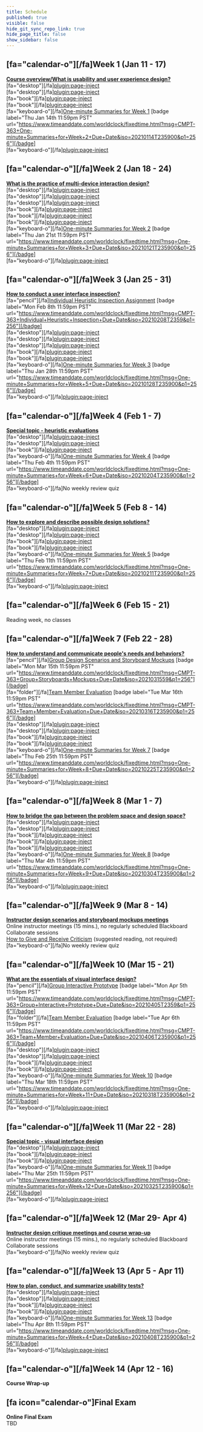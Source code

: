 ```yaml
---
title: Schedule
published: true
visible: false
hide_git_sync_repo_link: true
hide_page_title: false
show_sidebar: false
---
```


## [fa="calendar-o"][/fa]Week 1 (Jan 11 - 17)
**[Course overview/What is usability and user experience design?](https://canvas.sfu.ca/courses/59869/modules/items/1858684)**  
[fa="desktop"][/fa][plugin:page-inject](/211/online-sessions/week-01-1)  
[fa="desktop"][/fa][plugin:page-inject](/211/online-sessions/week-01-2)  
[fa="book"][/fa][plugin:page-inject](/211/weekly-readings/week-01-1?template=partials/embedlycardlinkonly)  
[fa="book"][/fa][plugin:page-inject](/211/weekly-readings/week-01-2?template=partials/embedlycardlinkonly)  
[fa="keyboard-o"][/fa][One-minute Summaries for Week 1](https://canvas.sfu.ca/courses/59869/assignments) [badge label="Thu Jan 14th 11:59pm PST" url="https://www.timeanddate.com/worldclock/fixedtime.html?msg=CMPT-363+One-minute+Summaries+for+Week+2+Due+Date&iso=20210114T235900&p1=256"][/badge]  
[fa="keyboard-o"][/fa][plugin:page-inject](/211/lms-assignments/weekly-review-quizzes/week-01)   

## [fa="calendar-o"][/fa]Week 2 (Jan 18 - 24)
**[What is the practice of multi-device interaction design?](https://canvas.sfu.ca/courses/59869/modules/items/1858685)**   
[fa="desktop"][/fa][plugin:page-inject](/211/online-sessions/week-02-1)  
[fa="desktop"][/fa][plugin:page-inject](/211/online-sessions/week-02-2)  
[fa="desktop"][/fa][plugin:page-inject](/211/online-sessions/week-02-3)  
[fa="book"][/fa][plugin:page-inject](/211/weekly-readings/week-02-1?template=partials/embedlycardlinkonly)  
[fa="book"][/fa][plugin:page-inject](/211/weekly-readings/week-02-2?template=partials/embedlycardlinkonly)  
[fa="book"][/fa][plugin:page-inject](/211/weekly-readings/week-02-3?template=partials/embedlycardlinkonly)  
[fa="keyboard-o"][/fa][One-minute Summaries for Week 2](https://canvas.sfu.ca/courses/59869/assignments) [badge label="Thu Jan 21st 11:59pm PST" url="https://www.timeanddate.com/worldclock/fixedtime.html?msg=One-minute+Summaries+for+Week+3+Due+Date&iso=20210121T235900&p1=256"][/badge]    
[fa="keyboard-o"][/fa][plugin:page-inject](/211/lms-assignments/weekly-review-quizzes/week-02)  

## [fa="calendar-o"][/fa]Week 3 (Jan 25 - 31)
**[How to conduct a user interface inspection?](https://canvas.sfu.ca/courses/59869/modules/items/1858686)**   
[fa="pencil"][/fa][Individual Heuristic Inspection Assignment](https://canvas.sfu.ca/courses/59869/assignments/583039) [badge label="Mon Feb 8th 11:59pm PST" url="https://www.timeanddate.com/worldclock/fixedtime.html?msg=CMPT-363+Individual+Heuristic+Inspection+Due+Date&iso=20210208T2359&p1=256"][/badge]  
[fa="desktop"][/fa][plugin:page-inject](/211/online-sessions/week-03-1)  
[fa="desktop"][/fa][plugin:page-inject](/211/online-sessions/week-03-2)  
[fa="desktop"][/fa][plugin:page-inject](/211/online-sessions/week-03-3)  
[fa="book"][/fa][plugin:page-inject](/211/weekly-readings/week-03-1?template=partials/embedlycardlinkonly)  
[fa="book"][/fa][plugin:page-inject](/211/weekly-readings/week-03-2?template=partials/embedlycardlinkonly)   
[fa="keyboard-o"][/fa][One-minute Summaries for Week 3](https://canvas.sfu.ca/courses/59869/assignments) [badge label="Thu Jan 28th 11:59pm PST" url="https://www.timeanddate.com/worldclock/fixedtime.html?msg=One-minute+Summaries+for+Week+5+Due+Date&iso=20210128T235900&p1=256"][/badge]   
[fa="keyboard-o"][/fa][plugin:page-inject](/211/lms-assignments/weekly-review-quizzes/week-03)  

## [fa="calendar-o"][/fa]Week 4 (Feb 1 - 7)
**[Special topic - heuristic evaluations](https://canvas.sfu.ca/courses/59869/modules/items/18586857)**   
[fa="desktop"][/fa][plugin:page-inject](/211/online-sessions/week-04-1)  
[fa="desktop"][/fa][plugin:page-inject](/211/online-sessions/week-04-2)  
[fa="book"][/fa][plugin:page-inject](/211/weekly-readings/week-04-1?template=partials/embedlycardlinkonly)   
[fa="keyboard-o"][/fa][One-minute Summaries for Week 4](https://canvas.sfu.ca/courses/59869/assignments) [badge label="Thu Feb 4th 11:59pm PST" url="https://www.timeanddate.com/worldclock/fixedtime.html?msg=One-minute+Summaries+for+Week+6+Due+Date&iso=20210204T235900&p1=256"][/badge]  
[fa="keyboard-o"][/fa]No weekly review quiz  

## [fa="calendar-o"][/fa]Week 5 (Feb 8 - 14)
**[How to explore and describe possible design solutions?](https://canvas.sfu.ca/courses/59869/modules/items/1858688)**   
[fa="desktop"][/fa][plugin:page-inject](/211/online-sessions/week-05-1)  
[fa="desktop"][/fa][plugin:page-inject](/211/online-sessions/week-05-2)  
[fa="book"][/fa][plugin:page-inject](/211/weekly-readings/week-05-1?template=partials/embedlycardlinkonly)  
[fa="book"][/fa][plugin:page-inject](/211/weekly-readings/week-05-2?template=partials/embedlycardlinkonly)  
[fa="keyboard-o"][/fa][One-minute Summaries for Week 5](https://canvas.sfu.ca/courses/59869/assignments) [badge label="Thu Feb 11th 11:59pm PST" url="https://www.timeanddate.com/worldclock/fixedtime.html?msg=One-minute+Summaries+for+Week+7+Due+Date&iso=20210211T235900&p1=256"][/badge]  
[fa="keyboard-o"][/fa][plugin:page-inject](/211/lms-assignments/weekly-review-quizzes/week-05)  

## [fa="calendar-o"][/fa]Week 6 (Feb 15 - 21)
Reading week, no classes

## [fa="calendar-o"][/fa]Week 7 (Feb 22 - 28)
**[How to understand and communicate people's needs and behaviors?](https://canvas.sfu.ca/courses/59869/modules/items/1858689)**  
[fa="pencil"][/fa][Group Design Scenarios and Storyboard Mockups](https://canvas.sfu.ca/courses/59869/assignments/583038) [badge label="Mon Mar 15th 11:59pm PST" url="https://www.timeanddate.com/worldclock/fixedtime.html?msg=CMPT-363+Group+Storyboards+Mockups+Due+Date&iso=2021031559&p1=256"][/badge]  
[fa="folder"][/fa][Team Member Evaluation](https://www.surveymonkey.ca/r/JCPFVQY) [badge label="Tue Mar 16th 11:59pm PST" url="https://www.timeanddate.com/worldclock/fixedtime.html?msg=CMPT-363+Team+Member+Evaluation+Due+Date&iso=20210316T235900&p1=256"][/badge]  
[fa="desktop"][/fa][plugin:page-inject](/211/online-sessions/week-07-1)  
[fa="desktop"][/fa][plugin:page-inject](/211/online-sessions/week-07-2)  
[fa="book"][/fa][plugin:page-inject](/211/weekly-readings/week-07-1?template=partials/embedlycardlinkonly)  
[fa="book"][/fa][plugin:page-inject](/211/weekly-readings/week-07-2?template=partials/embedlycardlinkonly)  
[fa="keyboard-o"][/fa][One-minute Summaries for Week 7](https://canvas.sfu.ca/courses/59869/assignments) [badge label="Thu Feb 25th 11:59pm PST" url="https://www.timeanddate.com/worldclock/fixedtime.html?msg=One-minute+Summaries+for+Week+8+Due+Date&iso=20210225T235900&p1=256"][/badge]  
[fa="keyboard-o"][/fa][plugin:page-inject](/211/lms-assignments/weekly-review-quizzes/week-07)  

## [fa="calendar-o"][/fa]Week 8 (Mar 1 - 7)
**[How to bridge the gap between the problem space and design space?](https://canvas.sfu.ca/courses/59869/modules/items/1858690)**  
[fa="desktop"][/fa][plugin:page-inject](/211/online-sessions/week-08-1)  
[fa="desktop"][/fa][plugin:page-inject](/211/online-sessions/week-08-2)  
[fa="book"][/fa][plugin:page-inject](/211/weekly-readings/week-08-1?template=partials/embedlycardlinkonly)  
[fa="book"][/fa][plugin:page-inject](/211/weekly-readings/week-08-2?template=partials/embedlycardlinkonly)  
[fa="book"][/fa][plugin:page-inject](/211/weekly-readings/week-08-3?template=partials/embedlycardlinkonly)  
[fa="keyboard-o"][/fa][One-minute Summaries for Week 8](https://canvas.sfu.ca/courses/59869/assignments) [badge label="Thu Mar 4th 11:59pm PST" url="https://www.timeanddate.com/worldclock/fixedtime.html?msg=One-minute+Summaries+for+Week+9+Due+Date&iso=20210304T235900&p1=256"][/badge]  
[fa="keyboard-o"][/fa][plugin:page-inject](/211/lms-assignments/weekly-review-quizzes/week-08)  

## [fa="calendar-o"][/fa]Week 9 (Mar 8 - 14)
**[Instructor design scenarios and storyboard mockups meetings](https://canvas.sfu.ca/courses/59869/modules/items/1858691)**  
Online instructor meetings (15 mins.), no regularly scheduled Blackboard Collaborate sessions  
<i class="fa fa-book" aria-hidden="true"></i> [How to Give and Receive Criticism](http://scottberkun.com/essays/35-how-to-give-and-receive-criticism/) (suggested reading, not required)  
[fa="keyboard-o"][/fa]No weekly review quiz  

## [fa="calendar-o"][/fa]Week 10 (Mar 15 - 21)
**[What are the essentials of visual interface design?](https://canvas.sfu.ca/courses/59869/modules/items/1858692)**  
[fa="pencil"][/fa][Group Interactive Prototype](https://canvas.sfu.ca/courses/59869/assignments/583040) [badge label="Mon Apr 5th 11:59pm PST" url="https://www.timeanddate.com/worldclock/fixedtime.html?msg=CMPT-363+Group+Interactive+Prototype+Due+Date&iso=20210405T2359&p1=256"][/badge]  
[fa="folder"][/fa][Team Member Evaluation](https://www.surveymonkey.ca/r/JQ5XWND) [badge label="Tue Apr 6th 11:59pm PST" url="https://www.timeanddate.com/worldclock/fixedtime.html?msg=CMPT-363+Team+Member+Evaluation+Due+Date&iso=20210406T235900&p1=256"][/badge]  
[fa="desktop"][/fa][plugin:page-inject](/211/online-sessions/week-10-1)  
[fa="desktop"][/fa][plugin:page-inject](/211/online-sessions/week-10-2)  
[fa="book"][/fa][plugin:page-inject](/211/weekly-readings/week-10-1?template=partials/embedlycardlinkonly)  
[fa="book"][/fa][plugin:page-inject](/211/weekly-readings/week-10-2?template=partials/embedlycardlinkonly)    
[fa="keyboard-o"][/fa][One-minute Summaries for Week 10](https://canvas.sfu.ca/courses/59869/assignments) [badge label="Thu Mar 18th 11:59pm PST" url="https://www.timeanddate.com/worldclock/fixedtime.html?msg=One-minute+Summaries+for+Week+11+Due+Date&iso=20210318T235900&p1=256"][/badge]  
[fa="keyboard-o"][/fa][plugin:page-inject](/211/lms-assignments/weekly-review-quizzes/week-10)

## [fa="calendar-o"][/fa]Week 11 (Mar 22 - 28)
**[Special topic - visual interface design](https://canvas.sfu.ca/courses/59869/modules/items/1858693)**   
[fa="desktop"][/fa][plugin:page-inject](/211/online-sessions/week-11-1)  
[fa="book"][/fa][plugin:page-inject](/211/weekly-readings/week-11-1?template=partials/embedlycardlinkonly)  
[fa="book"][/fa][plugin:page-inject](/211/weekly-readings/week-11-2?template=partials/embedlycardlinkonly)  
[fa="keyboard-o"][/fa][One-minute Summaries for Week 11](https://canvas.sfu.ca/courses/59869/assignments) [badge label="Thu Mar 25th 11:59pm PST" url="https://www.timeanddate.com/worldclock/fixedtime.html?msg=One-minute+Summaries+for+Week+12+Due+Date&iso=20210325T235900&p1=256"][/badge]  
[fa="keyboard-o"][/fa][plugin:page-inject](/211/lms-assignments/weekly-review-quizzes/week-11)

## [fa="calendar-o"][/fa]Week 12 (Mar 29- Apr 4)
**[Instructor design critique meetings and course wrap-up](https://canvas.sfu.ca/courses/59869/modules/items/1858694)**  
Online instructor meetings (15 mins.), no regularly scheduled Blackboard Collaborate sessions  
[fa="keyboard-o"][/fa]No weekly review quiz  

## [fa="calendar-o"][/fa]Week 13 (Apr 5 - Apr 11)
**[How to plan, conduct, and summarize usability tests?](https://canvas.sfu.ca/courses/59869/modules/items/1858695)**   
[fa="desktop"][/fa][plugin:page-inject](/211/online-sessions/week-13-1)  
[fa="desktop"][/fa][plugin:page-inject](/211/online-sessions/week-13-2)  
[fa="book"][/fa][plugin:page-inject](/211/weekly-readings/week-13-1?template=partials/embedlycardlinkonly)  
[fa="book"][/fa][plugin:page-inject](/211/weekly-readings/week-13-2?template=partials/embedlycardlinkonly)  
[fa="keyboard-o"][/fa][One-minute Summaries for Week 13](https://canvas.sfu.ca/courses/59869/assignments) [badge label="Thu Apr 8th 11:59pm PST" url="https://www.timeanddate.com/worldclock/fixedtime.html?msg=One-minute+Summaries+for+Week+4+Due+Date&iso=20210408T235900&p1=256"][/badge]    
[fa="keyboard-o"][/fa][plugin:page-inject](/211/lms-assignments/weekly-review-quizzes/week-13)  

## [fa="calendar-o"][/fa]Week 14 (Apr 12 - 16)  
**Course Wrap-up**    

## [fa icon="calendar-o"]Final Exam  
**Online Final Exam**   
TBD

